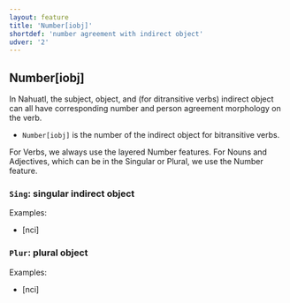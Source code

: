```yaml
---
layout: feature
title: 'Number[iobj]'
shortdef: 'number agreement with indirect object'
udver: '2'
---
```


## Number[iobj]

In Nahuatl, the subject, object, and (for ditransitive verbs) indirect object 
can all have corresponding number and person agreement morphology on the verb.

* `Number[iobj]` is the number of the indirect object for bitransitive verbs.

For Verbs, we always use the layered Number features. For Nouns and Adjectives, which can be in the Singular or Plural, we use the Number feature.


### <a name="Sing">`Sing`</a>: singular indirect object

Examples: 
 
* [nci] 

### <a name="Plur">`Plur`</a>: plural object

Examples: 

* [nci] 
<!-- Interlanguage links updated Po 11. listopadu 2024, 20:09:52 CET -->
